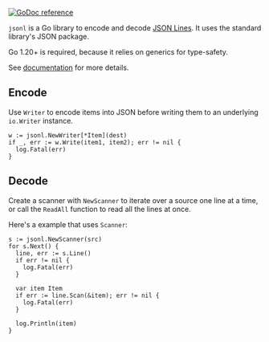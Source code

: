[![GoDoc reference](https://img.shields.io/badge/godoc-reference-blue.svg)](https://pkg.go.dev/mohamed.attahri.com/jsonl)

`jsonl` is a Go library to encode and decode [JSON Lines](https://jsonlines.org). It uses the standard library's JSON package.

Go 1.20+ is required, because it relies on generics for type-safety.

See [documentation](https://pkg.go.dev/mohamed.attahri.com/jsonl) for more details.

## Encode

Use `Writer` to encode items into JSON
before writing them to an underlying `io.Writer` instance.

```golang
w := jsonl.NewWriter[*Item](dest)
if _, err := w.Write(item1, item2); err != nil {
  log.Fatal(err)
}
```

## Decode

Create a scanner with `NewScanner` to iterate over a source one line at a time, or call the `ReadAll` function to read all the lines at once.

Here's a example that uses `Scanner`:

```golang
s := jsonl.NewScanner(src)
for s.Next() {
  line, err := s.Line()
  if err != nil {
    log.Fatal(err)
  }

  var item Item
  if err := line.Scan(&item); err != nil {
    log.Fatal(err)
  }

  log.Println(item)
}
```
